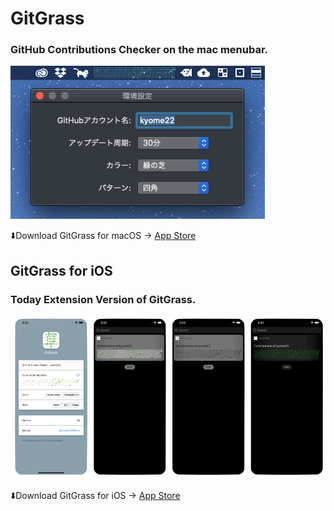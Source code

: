 # GitGrass

### GitHub Contributions Checker on the mac menubar.

![gitgrass_macos](materials/gitgrass_macos.png)

⬇️Download GitGrass for macOS → [App Store](https://apps.apple.com/us/app/gitgrass/id1501139279)

## GitGrass for iOS
### Today Extension Version of GitGrass.

![gitgrass_ios](materials/gitgrass_ios.png)

⬇️Download GitGrass for iOS → [App Store](https://apps.apple.com/us/app/gitgrass/id1503987405)
